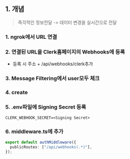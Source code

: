 ## 1. 개념
> 즉각적인 정보전달 -> 데이터 변경을 실시간으로 전달
### 1. ngrok에서 URL 연결
### 2. 연결된 URL을 Clerk홈페이지의 Webhooks에 등록
- 등록 시 주소 + /api/webhooks/clerk추가
### 3. Message Filtering에서 user모두 체크
### 4. create
### 5. .env파일에 Signing Secret 등록
```
CLERK_WEBHOOK_SECRET=<Signing Secret>
```
### 6. middleware.ts에 추가
```ts
export default authMiddleware({
  publicRoutes: ["/api/webhooks(.*)"],
});
```